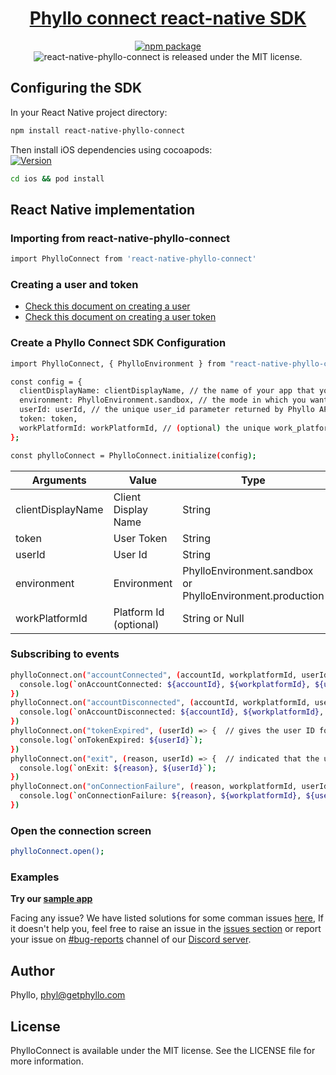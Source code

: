 <h1 align="center">
  <a href="https://docs.getphyllo.com/">
    Phyllo connect react-native SDK
  </a>
</h1>
<div align="center">

[![npm package](https://img.shields.io/npm/v/react-native-phyllo-connect.svg)](https://www.npmjs.com/package/react-native-phyllo-connect)
<img src="https://img.shields.io/badge/license-MIT-blue.svg" alt="react-native-phyllo-connect is released under the MIT license." />

</div>

## Configuring the SDK

In your React Native project directory:

```sh
npm install react-native-phyllo-connect
```

Then install iOS dependencies using cocoapods:\
[![Version](https://img.shields.io/cocoapods/v/PhylloConnect.svg?style=flat)](http://cocoadocs.org/docsets/PhylloConnect)

```sh
cd ios && pod install
```

## React Native implementation

### Importing from react-native-phyllo-connect

```sh
import PhylloConnect from 'react-native-phyllo-connect'
```

### Creating a user and token

- [Check this document on creating a user](https://docs.getphyllo.com/docs/api-reference/b3A6MTQwNjEzNzY-create-a-user)
- [Check this document on creating a user token](https://docs.getphyllo.com/docs/api-reference/b3A6MTQwNjEzNzc-create-an-sdk-token)

### Create a Phyllo Connect SDK Configuration

```sh
import PhylloConnect, { PhylloEnvironment } from "react-native-phyllo-connect";

const config = {
  clientDisplayName: clientDisplayName, // the name of your app that you want the creators to see while granting access
  environment: PhylloEnvironment.sandbox, // the mode in which you want to use the SDK,  `sandbox` or `production`
  userId: userId, // the unique user_id parameter returned by Phyllo API when you create a user (see https://docs.getphyllo.com/docs/api-reference/reference/openapi.v1.yml/paths/~1v1~1users/post)
  token: token,
  workPlatformId: workPlatformId, // (optional) the unique work_platform_id of a specific work platform, if you want the creator to skip the platform selection screen and just be able to connect just with a single work platform
};

const phylloConnect = PhylloConnect.initialize(config);
```

| Arguments         | Value                  | Type                                                      |
| ----------------- | ---------------------- | --------------------------------------------------------- |
| clientDisplayName | Client Display Name    | String                                                    |
| token             | User Token             | String                                                    |
| userId            | User Id                | String                                                    |
| environment       | Environment            | PhylloEnvironment.sandbox or PhylloEnvironment.production |
| workPlatformId    | Platform Id (optional) | String or Null                                            |

### Subscribing to events

```sh
phylloConnect.on("accountConnected", (accountId, workplatformId, userId) => {  // gives the successfully connected account ID and work platform ID for the given user ID
  console.log(`onAccountConnected: ${accountId}, ${workplatformId}, ${userId}`);
})
phylloConnect.on("accountDisconnected", (accountId, workplatformId, userId) => {  // gives the successfully disconnected account ID and work platform ID for the given user ID
  console.log(`onAccountDisconnected: ${accountId}, ${workplatformId}, ${userId}`);
})
phylloConnect.on("tokenExpired", (userId) => {  // gives the user ID for which the token has expired
  console.log(`onTokenExpired: ${userId}`);
})
phylloConnect.on("exit", (reason, userId) => {  // indicated that the user with given user ID has closed the SDK and gives an appropriate reason for it
  console.log(`onExit: ${reason}, ${userId}`);
})
phylloConnect.on("onConnectionFailure", (reason, workplatformId, userId) => {  // Connection failure callback support : User can now add a new callback connectionFailure for tracking the reason of accounts not getting connected , this is optional callback .
  console.log(`onConnectionFailure: ${reason}, ${workplatformId}, ${userId}`);
})
```

### Open the connection screen

```sh
phylloConnect.open();
```

### Examples

<b>Try our [sample app](https://github.com/getphyllo/phyllo-connect-reactnative/tree/main/example)
</b>

Facing any issue? We have listed solutions for some comman issues [here](https://github.com/getphyllo/phyllo-connect-reactnative/blob/main/Issues.md), If it doesn't help you, feel free to raise an issue in the [issues section](https://github.com/getphyllo/phyllo-connect-reactnative/issues) or report your issue on [#bug-reports](https://discord.com/channels/897097781355888640/949535402845405184) channel of our [Discord server](https://discord.com/channels/897097781355888640/).

## Author

Phyllo, phyl@getphyllo.com

## License

PhylloConnect is available under the MIT license. See the LICENSE file for more information.
